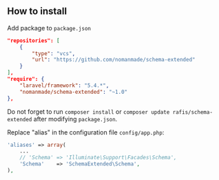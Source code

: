 How to install
--------------

Add package to `package.json`
```json
"repositories": [
    {
        "type": "vcs",
        "url": "https://github.com/nomanmade/schema-extended"
    }
],
"require": {
    "laravel/framework": "5.4.*",
    "nomanmade/schema-extended": "~1.0"
},
```

Do not forget to run `composer install` or `composer update rafis/schema-extended` after modifying `package.json`.

Replace "alias" in the configuration file `config/app.php`:
```php
'aliases' => array(
    ...
    // 'Schema' => 'Illuminate\Support\Facades\Schema',
    'Schema'    => 'SchemaExtended\Schema',
),
```
